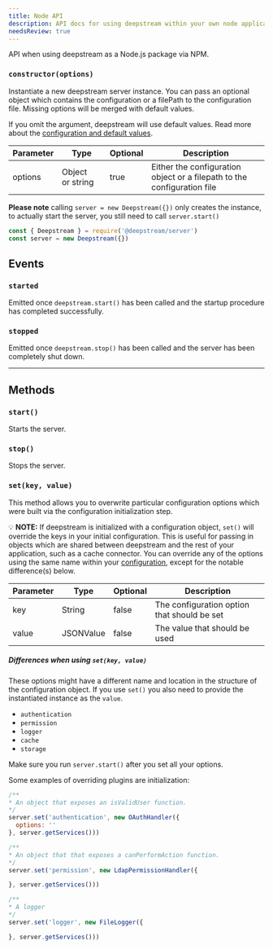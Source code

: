 ```yaml
---
title: Node API
description: API docs for using deepstream within your own node application
needsReview: true
---
```


API when using deepstream as a Node.js package via NPM.

### `constructor(options)`
Instantiate a new deepstream server instance. You can pass an optional object
which contains the configuration or a filePath to the configuration file. Missing options will be merged with default values.

If you omit the argument, deepstream will use default values. Read more about
the [configuration and default values](/docs/server/configuration/).

|Parameter|Type|Optional|Description|
|---|---|---|---|
|options|Object or string|true|Either the configuration object or a filepath to the configuration file|

**Please note** calling `server = new Deepstream({})` only creates the instance, to actually start the server, you still need to call `server.start()`

```javascript
const { Deepstream } = require('@deepstream/server')
const server = new Deepstream({})
```

## Events

### `started`
Emitted once `deepstream.start()` has been called and the startup procedure has completed successfully.

### `stopped`
Emitted once `deepstream.stop()` has been called and the server has been completely shut down.

---

## Methods

### `start()`
Starts the server.

### `stop()`
Stops the server.

### `set(key, value)`
This method allows you to overwrite particular configuration options which were built via the
configuration initialization step.

💡 **NOTE:** If deepstream is initialized with a configuration object, `set()` will override the keys in your initial configuration. This is useful for passing in objects which are shared between deepstream and the rest of your application, such as a cache connector. You can override any of the options using the same name within your [configuration](/docs/server/configuration/), except for the notable difference(s) below.

|Parameter|Type|Optional|Description|
|---|---|---|---|
|key|String|false|The configuration option that should be set|
|value|JSONValue|false|The value that should be used|

##### Differences when using `set(key, value)`

These options might have a different name and location in the structure of the configuration object. If you use `set()` you also need to provide the instantiated instance as the `value`.

- `authentication`
- `permission`
- `logger`
- `cache`
- `storage`

Make sure you run `server.start()` after you set all your options.

Some examples of overriding plugins are initialization:

```javascript
/**
* An object that exposes an isValidUser function.
*/
server.set('authentication', new OAuthHandler({
  options: ''
}, server.getServices()))

/**
* An object that that exposes a canPerformAction function.
*/
server.set('permission', new LdapPermissionHandler({

}, server.getServices()))

/**
* A logger
*/
server.set('logger', new FileLogger({

}, server.getServices()))
```
